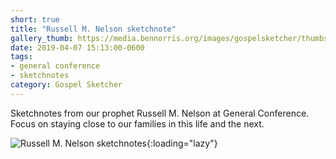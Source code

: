 ```yaml
---
short: true
title: "Russell M. Nelson sketchnote"
gallery_thumb: https://media.bennorris.org/images/gospelsketcher/thumbs/apr-19-4-nelson.jpg
date: 2019-04-07 15:13:00-0600
tags:
- general conference
- sketchnotes
category: Gospel Sketcher
---
```


Sketchnotes from our prophet Russell M. Nelson at General Conference. Focus on staying close to our families in this life and the next.

![Russell M. Nelson sketchnotes](https://media.bennorris.org/images/gospelsketcher/general-conference/apr-2019/apr-19-4-nelson.jpg){:loading="lazy"}
